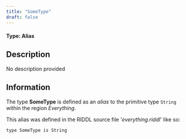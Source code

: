 ```yaml
---
title: "SomeType"
draft: false
---
```


#### Type: Alias

## Description
No description provided

## Information
The type **SomeType** is defined as an _alias_ to the primitive type `String` within the region _Everything_.

This alias was defined in the RIDDL source file '_everything.riddl_' like so:
```riddl
type SomeType is String  
```
